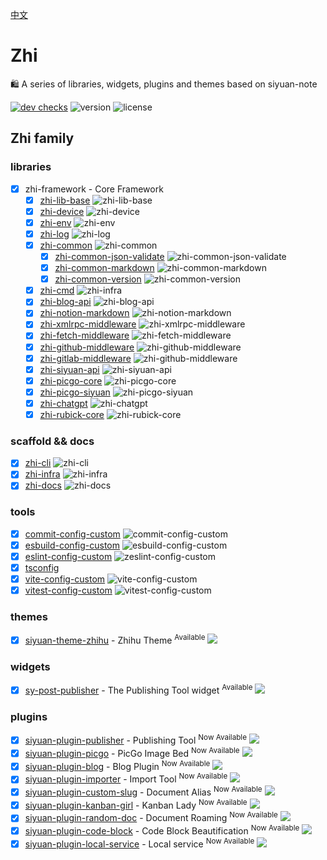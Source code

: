 [中文](README_zh_CN.md)

# Zhi

🛍️ A series of libraries, widgets, plugins and themes based on siyuan-note

[![dev checks](https://img.shields.io/github/checks-status/terwer/zhi/dev?label=build)](https://github.com/terwer/zhi/tree/dev)
![version](https://img.shields.io/github/release/terwer/zhi.svg?style=flat-square)
![license](https://img.shields.io/badge/license-GPL-blue.svg?style=popout-square)

## Zhi family

### libraries

- [X] zhi-framework - Core Framework
  - [X] [zhi-lib-base](https://github.com/terwer/zhi/tree/main/libs/zhi-lib-base) ![zhi-lib-base](https://img.shields.io/badge/dynamic/json?url=https%3A%2F%2Fraw.githubusercontent.com%2Fterwer%2Fzhi%2Fmain%2Flibs%2Fzhi-lib-base%2Fpackage.json&query=%24.version&label=release)
  - [X] [zhi-device](https://github.com/terwer/zhi/tree/main/libs/zhi-device) ![zhi-device](https://img.shields.io/badge/dynamic/json?url=https%3A%2F%2Fraw.githubusercontent.com%2Fterwer%2Fzhi%2Fmain%2Flibs%2Fzhi-device%2Fpackage.json&query=%24.version&label=release)
  - [X] [zhi-env](https://github.com/terwer/zhi/tree/main/libs/zhi-env) ![zhi-env](https://img.shields.io/badge/dynamic/json?url=https%3A%2F%2Fraw.githubusercontent.com%2Fterwer%2Fzhi%2Fmain%2Flibs%2Fzhi-env%2Fpackage.json&query=%24.version&label=release)
  - [X] [zhi-log](https://github.com/terwer/zhi/tree/main/libs/zhi-log) ![zhi-log](https://img.shields.io/badge/dynamic/json?url=https%3A%2F%2Fraw.githubusercontent.com%2Fterwer%2Fzhi%2Fmain%2Flibs%2Fzhi-log%2Fpackage.json&query=%24.version&label=release)
  - [X] [zhi-common](https://github.com/terwer/zhi/tree/main/libs/zhi-common) ![zhi-common](https://img.shields.io/badge/dynamic/json?url=https%3A%2F%2Fraw.githubusercontent.com%2Fterwer%2Fzhi%2Fmain%2Flibs%2Fzhi-common%2Fpackage.json&query=%24.version&label=release)
    - [X] [zhi-common-json-validate](https://github.com/terwer/zhi/tree/main/libs/zhi-common-json-validate) ![zhi-common-json-validate](https://img.shields.io/badge/dynamic/json?url=https%3A%2F%2Fraw.githubusercontent.com%2Fterwer%2Fzhi%2Fmain%2Flibs%2Fzhi-common-json-validate%2Fpackage.json&query=%24.version&label=release)
    - [X] [zhi-common-markdown](https://github.com/terwer/zhi/tree/main/libs/zhi-common-markdown) ![zhi-common-markdown](https://img.shields.io/badge/dynamic/json?url=https%3A%2F%2Fraw.githubusercontent.com%2Fterwer%2Fzhi%2Fmain%2Flibs%2Fzhi-common-markdown%2Fpackage.json&query=%24.version&label=release)
    - [X] [zhi-common-version](https://github.com/terwer/zhi/tree/main/libs/zhi-common-version) ![zhi-common-version](https://img.shields.io/badge/dynamic/json?url=https%3A%2F%2Fraw.githubusercontent.com%2Fterwer%2Fzhi%2Fmain%2Flibs%2Fzhi-common-version%2Fpackage.json&query=%24.version&label=release)
  - [X] [zhi-cmd](https://github.com/terwer/zhi/tree/main/libs/zhi-cmd) ![zhi-infra](https://img.shields.io/badge/dynamic/json?url=https%3A%2F%2Fraw.githubusercontent.com%2Fterwer%2Fzhi%2Fmain%2Flibs%2Fzhi-cmd%2Fpackage.json&query=%24.version&label=release)
  - [X] [zhi-blog-api](https://github.com/terwer/zhi/tree/main/libs/zhi-blog-api) ![zhi-blog-api](https://img.shields.io/badge/dynamic/json?url=https%3A%2F%2Fraw.githubusercontent.com%2Fterwer%2Fzhi%2Fmain%2Flibs%2Fzhi-blog-api%2Fpackage.json&query=%24.version&label=release)
  - [X] [zhi-notion-markdown](https://github.com/terwer/zhi/tree/main/libs/zhi-notion-markdown) ![zhi-notion-markdown](https://img.shields.io/badge/dynamic/json?url=https%3A%2F%2Fraw.githubusercontent.com%2Fterwer%2Fzhi%2Fmain%2Flibs%2Fzhi-notion-markdown%2Fpackage.json&query=%24.version&label=release)
  - [X] [zhi-xmlrpc-middleware](https://github.com/terwer/zhi/tree/main/libs/zhi-xmlrpc-middleware) ![zhi-xmlrpc-middleware](https://img.shields.io/badge/dynamic/json?url=https%3A%2F%2Fraw.githubusercontent.com%2Fterwer%2Fzhi%2Fmain%2Flibs%2Fzhi-xmlrpc-middleware%2Fpackage.json&query=%24.version&label=release)
  - [X] [zhi-fetch-middleware](https://github.com/terwer/zhi/tree/main/libs/zhi-fetch-middleware) ![zhi-fetch-middleware](https://img.shields.io/badge/dynamic/json?url=https%3A%2F%2Fraw.githubusercontent.com%2Fterwer%2Fzhi%2Fmain%2Flibs%2Fzhi-fetch-middleware%2Fpackage.json&query=%24.version&label=release)
  - [X] [zhi-github-middleware](https://github.com/terwer/zhi/tree/main/libs/zhi-github-middleware) ![zhi-github-middleware](https://img.shields.io/badge/dynamic/json?url=https%3A%2F%2Fraw.githubusercontent.com%2Fterwer%2Fzhi%2Fmain%2Flibs%2Fzhi-github-middleware%2Fpackage.json&query=%24.version&label=release)
  - [X] [zhi-gitlab-middleware](https://github.com/terwer/zhi/tree/main/libs/zhi-gitlab-middleware) ![zhi-github-middleware](https://img.shields.io/badge/dynamic/json?url=https%3A%2F%2Fraw.githubusercontent.com%2Fterwer%2Fzhi%2Fmain%2Flibs%2Fzhi-github-middleware%2Fpackage.json&query=%24.version&label=release)
  - [X] [zhi-siyuan-api](https://github.com/terwer/zhi/tree/main/libs/zhi-siyuan-api) ![zhi-siyuan-api](https://img.shields.io/badge/dynamic/json?url=https%3A%2F%2Fraw.githubusercontent.com%2Fterwer%2Fzhi%2Fmain%2Flibs%2Fzhi-siyuan-api%2Fpackage.json&query=%24.version&label=release)
  - [X] [zhi-picgo-core](https://github.com/terwer/zhi/tree/main/libs/zhi-picgo-core) ![zhi-picgo-core](https://img.shields.io/badge/dynamic/json?url=https%3A%2F%2Fraw.githubusercontent.com%2Fterwer%2Fzhi%2Fmain%2Flibs%2Fzhi-picgo-core%2Fpackage.json&query=%24.version&label=release)
  - [X] [zhi-picgo-siyuan](https://github.com/terwer/zhi/tree/main/libs/zhi-picgo-siyuan) ![zhi-picgo-siyuan](https://img.shields.io/badge/dynamic/json?url=https%3A%2F%2Fraw.githubusercontent.com%2Fterwer%2Fzhi%2Fmain%2Flibs%2Fzhi-siyuan-picgo%2Fpackage.json&query=%24.version&label=release)
  - [X] [zhi-chatgpt](https://github.com/terwer/zhi/tree/main/libs/zhi-chatgpt) ![zhi-chatgpt](https://img.shields.io/badge/dynamic/json?url=https%3A%2F%2Fraw.githubusercontent.com%2Fterwer%2Fzhi%2Fmain%2Flibs%2Fzhi-chatgpt%2Fpackage.json&query=%24.version&label=release)
  - [X] [zhi-rubick-core](https://github.com/terwer/zhi/tree/main/libs/zhi-rubick-core) ![zhi-rubick-core](https://img.shields.io/badge/dynamic/json?url=https%3A%2F%2Fraw.githubusercontent.com%2Fterwer%2Fzhi%2Fmain%2Flibs%2Fzhi-rubick-core%2Fpackage.json&query=%24.version&label=release)

### scaffold && docs

- [X] [zhi-cli](https://github.com/terwer/zhi/tree/dev/apps/zhi-cli) ![zhi-cli](https://img.shields.io/badge/dynamic/json?url=https%3A%2F%2Fraw.githubusercontent.com%2Fterwer%2Fzhi%2Fmain%2Fapps%2Fzhi-cli%2Fpackage.json&query=%24.version&label=release)
- [X] [zhi-infra](https://github.com/terwer/zhi/tree/main/apps/zhi-infra) ![zhi-infra](https://img.shields.io/badge/dynamic/json?url=https%3A%2F%2Fraw.githubusercontent.com%2Fterwer%2Fzhi%2Fmain%2Fapps%2Fzhi-infra%2Fpackage.json&query=%24.version&label=release)
- [X] [zhi-docs](https://github.com/terwer/zhi/tree/dev/apps/zhi-docs) ![zhi-docs](https://img.shields.io/badge/dynamic/json?url=https%3A%2F%2Fraw.githubusercontent.com%2Fterwer%2Fzhi%2Fmain%2Fapps%2Fzhi-docs%2Fpackage.json&query=%24.version&label=release)

### tools

- [X] [commit-config-custom](https://github.com/terwer/zhi/tree/dev/tools/commit-config-custom) ![commit-config-custom](https://img.shields.io/badge/dynamic/json?url=https%3A%2F%2Fraw.githubusercontent.com%2Fterwer%2Fzhi%2Fmain%2Ftools%2Fcommit-config-custom%2Fpackage.json&query=%24.version&label=release)
- [X] [esbuild-config-custom](https://github.com/terwer/zhi/tree/dev/tools/esbuild-config-custom) ![esbuild-config-custom](https://img.shields.io/badge/dynamic/json?url=https%3A%2F%2Fraw.githubusercontent.com%2Fterwer%2Fzhi%2Fmain%2Ftools%2Fesbuild-config-custom%2Fpackage.json&query=%24.version&label=release)
- [X] [eslint-config-custom](https://github.com/terwer/zhi/tree/dev/tools/eslint-config-custom) ![zeslint-config-custom](https://img.shields.io/badge/dynamic/json?url=https%3A%2F%2Fraw.githubusercontent.com%2Fterwer%2Fzhi%2Fmain%2Ftools%2Feslint-config-custom%2Fpackage.json&query=%24.version&label=release)
- [X] [tsconfig](https://github.com/terwer/zhi/tree/dev/tools/tsconfig)
- [X] [vite-config-custom](https://github.com/terwer/zhi/tree/dev/tools/vite-config-custom) ![vite-config-custom](https://img.shields.io/badge/dynamic/json?url=https%3A%2F%2Fraw.githubusercontent.com%2Fterwer%2Fzhi%2Fmain%2Ftools%2Fvite-config-custom%2Fpackage.json&query=%24.version&label=release)
- [X] [vitest-config-custom](https://github.com/terwer/zhi/tree/dev/tools/vitest-config-custom) ![vitest-config-custom](https://img.shields.io/badge/dynamic/json?url=https%3A%2F%2Fraw.githubusercontent.com%2Fterwer%2Fzhi%2Fmain%2Ftools%2Fvitest-config-custom%2Fpackage.json&query=%24.version&label=release)

### themes
- [X] [siyuan-theme-zhihu](https://github.com/terwer/siyuan-theme-zhihu) - Zhihu Theme <sup>Available</sup> <a title="Releases" target="_blank" href="https://github.com/terwer/siyuan-theme-zhihu/releases"><img src="https://img.shields.io/github/release/terwer/siyuan-theme-zhihu.svg?style=flat-square&color=9CF"></a>

### widgets
- [X] [sy-post-publisher](https://github.com/terwer/sy-post-publisher) - The Publishing Tool widget <sup>Available</sup> <a title="Releases" target="_blank" href="https://github.com/terwer/siyuan-plugin-publisher/releases"><img src="https://img.shields.io/github/release/terwer/sy-post-publisher.svg?style=flat-square&color=9CF"></a>

### plugins

- [X] [siyuan-plugin-publisher](https://github.com/terwer/siyuan-plugin-publisher) - Publishing Tool <sup>Now Available</sup> <a title="Releases" target="_blank" href="https://github.com/terwer/siyuan-plugin-publisher/releases"><img src="https://img.shields.io/github/release/terwer/siyuan-plugin-publisher.svg?style=flat-square&color=9CF"></a>
- [X] [siyuan-plugin-picgo](https://github.com/terwer/siyuan-plugin-picgo) - PicGo Image Bed <sup>Now Available</sup> <a title="Releases" target="_blank" href="https://github.com/terwer/siyuan-plugin-picgo/releases"><img src="https://img.shields.io/github/release/terwer/siyuan-plugin-picgo.svg?style=flat-square&color=9CF"></a>
- [X] [siyuan-plugin-blog](https://github.com/terwer/siyuan-plugin-blog) - Blog Plugin <sup>Now Available</sup> <a title="Releases" target="_blank" href="https://github.com/terwer/siyuan-plugin-blog/releases"><img src="https://img.shields.io/github/release/terwer/siyuan-plugin-blog.svg?style=flat-square&color=9CF"></a>
- [X] [siyuan-plugin-importer](https://github.com/terwer/siyuan-plugin-importer) - Import Tool <sup>Now Available</sup> <a title="Releases" target="_blank" href="https://github.com/terwer/siyuan-plugin-importer/releases"><img src="https://img.shields.io/github/release/terwer/siyuan-plugin-importer.svg?style=flat-square&color=9CF"></a>
- [X] [siyuan-plugin-custom-slug](https://github.com/terwer/siyuan-plugin-custom-slug) - Document Alias <sup>Now Available</sup> <a title="Releases" target="_blank" href="https://github.com/terwer/siyuan-plugin-custom-slug/releases"><img src="https://img.shields.io/github/release/terwer/siyuan-plugin-custom-slug.svg?style=flat-square&color=9CF"></a>
- [X] [siyuan-plugin-kanban-girl](https://github.com/terwer/siyuan-plugin-kanban-girl) - Kanban Lady <sup>Now Available</sup> <a title="Releases" target="_blank" href="https://github.com/terwer/siyuan-plugin-kanban-girl/releases"><img src="https://img.shields.io/github/release/terwer/siyuan-plugin-kanban-girl.svg?style=flat-square&color=9CF"></a>
- [X] [siyuan-plugin-random-doc](https://github.com/terwer/siyuan-plugin-random-doc) - Document Roaming <sup>Now Available</sup> <a title="Releases" target="_blank" href="https://github.com/terwer/siyuan-plugin-random-doc/releases"><img src="https://img.shields.io/github/release/terwer/siyuan-plugin-random-doc.svg?style=flat-square&color=9CF"></a>
- [X] [siyuan-plugin-code-block](https://github.com/terwer/siyuan-plugin-code-block) - Code Block Beautification <sup>Now Available</sup> <a title="Releases" target="_blank" href="https://github.com/terwer/siyuan-plugin-code-block/releases"><img src="https://img.shields.io/github/release/terwer/siyuan-plugin-code-block.svg?style=flat-square&color=9CF"></a>
- [X] [siyuan-plugin-local-service](https://github.com/terwer/siyuan-plugin-local-service) - Local service <sup>Now Available</sup> <a title="Releases" target="_blank" href="https://github.com/terwer/siyuan-plugin-local-service/releases"><img src="https://img.shields.io/github/release/terwer/siyuan-plugin-local-service.svg?style=flat-square&color=9CF"></a>